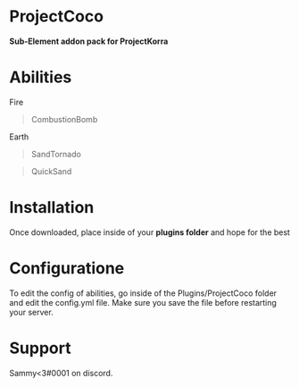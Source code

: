 # ProjectCoco
**Sub-Element addon pack for ProjectKorra**

# Abilities
Fire
> CombustionBomb

Earth
> SandTornado 

> QuickSand

# Installation
Once downloaded, place inside of your **plugins folder** and hope for the best

# Configuratione
To edit the config of abilities, go inside of the Plugins/ProjectCoco folder and edit the config.yml file. Make sure you save the file before restarting your server.

# Support
Sammy<3#0001 on discord.





